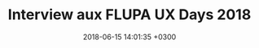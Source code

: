 ---
title: "Interview aux FLUPA UX Days 2018"
date:   2018-06-15 14:01:35 +0300
targeturl: "https://www.youtube.com/watch?v=ekv6avtS7B8"
image_alt: "Miniature de la vidéo youtube de l'interview d'Alexia Buclet lors des FLUPA UX Days 2018"
description: "Interview lors des FLUPA UX Days 2018 à la Cité des Sciences et de l'Industrie de Paris."
tags: [Interview]
---